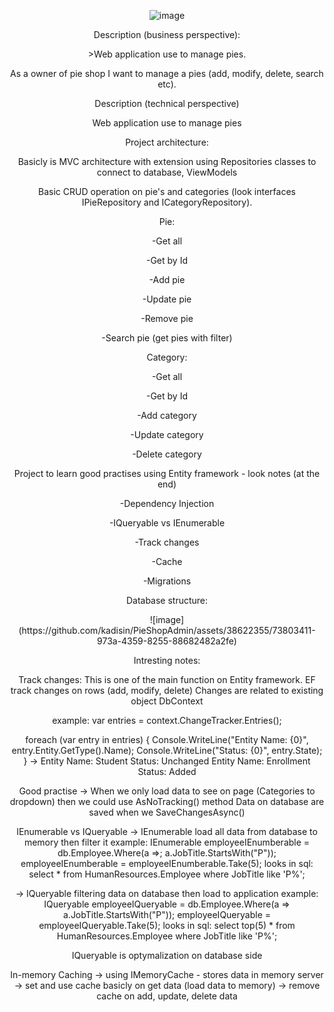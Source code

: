 <div style="text-align: center">


![image](https://github.com/kadisin/PieShopAdmin/assets/38622355/9f74fe95-f7e8-4639-b035-7333b3561f57)

<p> Description (business perspective): </p>
<p> >Web application use to manage pies. </p>
<p> As a owner of pie shop I want to manage a pies (add, modify, delete, search etc).</p>

<p> Description (technical perspective) </p>
<p> Web application use to manage pies</p>
<p> Project architecture: </p>
<p> Basicly is MVC architecture with extension using Repositories classes to connect to database, ViewModels </p>
<p> Basic CRUD operation on pie's and categories (look interfaces IPieRepository and ICategoryRepository).</p>
<p> Pie:</p>
<p> -Get all</p>
<p> -Get by Id</p>
<p> -Add pie</p>
<p> -Update pie</p>
<p>-Remove pie</p>
<p> -Search pie (get pies with filter)</p>

<p>Category: </p>
<p>-Get all</p>
<p>-Get by Id</p>
<p>-Add category</p>
<p>-Update category</p>
<p>-Delete category</p>

<p> Project to learn good practises using Entity framework - look notes (at the end)</p>
<p>-Dependency Injection</p>
<p>-IQueryable vs IEnumerable</p>
<p>-Track changes</p>
<p>-Cache</p>
<p>-Migrations</p>

<p>Database structure:</p>
![image](https://github.com/kadisin/PieShopAdmin/assets/38622355/73803411-973a-4359-8255-88682482a2fe)


Intresting notes:

Track changes:
This is one of the main function on Entity framework.
EF track changes on rows (add, modify, delete)
Changes are related to existing object DbContext

example:
var entries = context.ChangeTracker.Entries();

foreach (var entry in entries) {
	Console.WriteLine("Entity Name: {0}", entry.Entity.GetType().Name);
        Console.WriteLine("Status: {0}", entry.State);
}
-> 
Entity Name: Student
Status: Unchanged
Entity Name: Enrollment
Status: Added

Good practise -> When we only load data to see on page (Categories to dropdown)
then we could use AsNoTracking() method
Data on database are saved when we SaveChangesAsync()

IEnumerable vs IQueryable 
-> IEnumerable load all data from database to memory then filter it
example:
IEnumerable<Employee> employeeIEnumberable = db.Employee.Where(a =>; a.JobTitle.StartsWith("P"));
employeeIEnumberable = employeeIEnumberable.Take<Employee>(5);
looks in sql:
select * from HumanResources.Employee where JobTitle like 'P%';

-> IQueryable filtering data on database then load to application
example:
IQueryable<Employee> employeeIQueryable = db.Employee.Where(a => a.JobTitle.StartsWith("P"));
employeeIQueryable = employeeIQueryable.Take<Employee>(5);
looks in sql:
select top(5) * from HumanResources.Employee where JobTitle like 'P%';

IQueryable is optymalization on database side

In-memory Caching
-> using IMemoryCache - stores data in memory server
-> set and use cache basicly on get data (load data to memory)
-> remove cache on add, update, delete data

</div>
